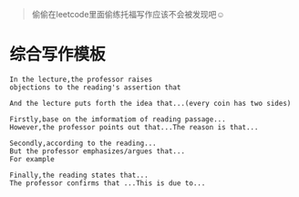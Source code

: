>偷偷在leetcode里面偷练托福写作应该不会被发现吧☺️  
# 综合写作模板
    In the lecture,the professor raises
    objections to the reading's assertion that

    And the lecture puts forth the idea that...(every coin has two sides)

    Firstly,base on the imformatiom of reading passage...
    However,the professor points out that...The reason is that...

    Secondly,according to the reading...
    But the professor emphasizes/argues that...
    For example

    Finally,the reading states that...
    The professor confirms that ...This is due to...